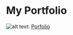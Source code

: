 # My Portfolio
![alt text](https://github.com/tinvo1101/tinvo1101.github.io/blob/master/css/img/suitcase.png "Porfolio"): [Porfolio](https://tinvo1101.github.io/ "Portfolio")
